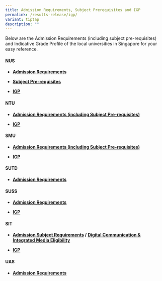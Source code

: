 ```yaml
---
title: Admission Requirements, Subject Prerequisites and IGP
permalink: /results-release/igp/
variant: tiptap
description: ""
---
```

<p>Below are the Admission Requirements (including subject pre-requisites)
and Indicative Grade Profile of the local universities in Singapore for
your easy reference.</p>
<p></p>
<h4><strong>NUS</strong></h4>
<ul>
<li>
<p><strong><a href="https://www.nus.edu.sg/oam/apply-to-nus/singapore-cambridge-gce-a-level/admissions-requirements" class="XqQF9c" rel="noopener noreferrer nofollow" target="_blank"><u>Admission Requirements</u></a></strong>
</p>
</li>
<li>
<p><strong><a href="https://nus.edu.sg/oam/admissions/before-you-apply/programme-prerequisites" class="XqQF9c" rel="noopener noreferrer nofollow" target="_blank"><u>Subject Pre-requisites</u></a></strong>
</p>
</li>
<li>
<p><strong><a href="https://www.nus.edu.sg/oam/undergraduate-programmes/indicative-grade-profile-%28igp%29" class="XqQF9c" rel="noopener noreferrer nofollow" target="_blank"><u>IGP</u></a></strong>
</p>
</li>
</ul>
<h4><strong>NTU</strong></h4>
<ul>
<li>
<p><strong><a href="https://www.ntu.edu.sg/admissions/undergraduate/admission-guide/singapore-cambridge-gce-a-level" class="XqQF9c" rel="noopener noreferrer nofollow" target="_blank"><u>Admission Requirements (including Subject Pre-requisites)</u></a></strong>
</p>
</li>
<li>
<p><strong><a href="https://www3.ntu.edu.sg/oad2/website_files/igp/ntu_igp.pdf" class="XqQF9c" rel="noopener noreferrer nofollow" target="_blank"><u>IGP</u></a></strong>
</p>
</li>
</ul>
<h4><strong>SMU</strong></h4>
<ul>
<li>
<p><strong><a href="https://admissions.smu.edu.sg/admissions-requirements/singapore-cambridge-gce-levels" class="XqQF9c" rel="noopener noreferrer nofollow" target="_blank"><u>Admission Requirements (including Subject Pre-requisites)</u></a></strong>
</p>
</li>
<li>
<p><strong><a href="https://admissions.smu.edu.sg/admissions-requirements/indicative-grade-profile" class="XqQF9c" rel="noopener noreferrer nofollow" target="_blank"><u>IGP</u></a></strong>
</p>
</li>
</ul>
<h4><strong>SUTD</strong></h4>
<ul>
<li>
<p><strong><a href="https://www.sutd.edu.sg/admissions/undergraduate/singapore-cambridge-gce-a-level/criteria-for-admission" class="XqQF9c" rel="noopener noreferrer nofollow" target="_blank"><u>Admission Requirements</u></a></strong>
</p>
</li>
</ul>
<h4><strong>SUSS</strong></h4>
<ul>
<li>
<p><strong><a href="https://www.suss.edu.sg/full-time-undergraduate/admissions/eligibility" class="XqQF9c" rel="noopener noreferrer nofollow" target="_blank"><u>Admission Requirements</u></a></strong>
</p>
</li>
<li>
<p><strong><a href="https://www.suss.edu.sg/full-time-undergraduate/admissions/indicative-grade-profile-igp" class="XqQF9c" rel="noopener noreferrer nofollow" target="_blank"><u>IGP</u></a></strong>
</p>
</li>
</ul>
<h4><strong>SIT</strong></h4>
<ul>
<li>
<p><strong><a href="https://www.singaporetech.edu.sg/admissions/undergraduate/requirements/a-levels" class="XqQF9c" rel="noopener noreferrer nofollow" target="_blank"><u>Admission Subject Requirements</u></a> / <a href="https://www.singaporetech.edu.sg/undergraduate-programmes/digital-communications-and-integrated-media#eligibility" class="XqQF9c" rel="noopener noreferrer nofollow" target="_blank"><u>Digital Communication &amp; Integrated Media Eligibility</u></a></strong>
</p>
</li>
<li>
<p><strong><a href="https://www.singaporetech.edu.sg/sites/default/files/2021-01/SIT_Indicative_Grade_Profile_0.pdf" class="XqQF9c" rel="noopener noreferrer nofollow" target="_blank"><u>IGP</u></a></strong>
</p>
</li>
</ul>
<h4><strong>UAS</strong></h4>
<ul>
<li>
<p><strong><a href="https://uas.edu.sg/admissions" class="XqQF9c" rel="noopener noreferrer nofollow" target="_blank"><u>Admission Requirements</u></a></strong>
</p>
</li>
</ul>
<p></p>